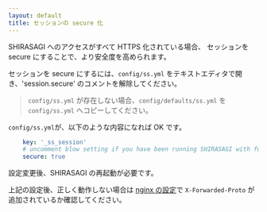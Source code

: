 ```yaml
---
layout: default
title: セッションの secure 化
---
```


SHIRASAGI へのアクセスがすべて HTTPS 化されている場合、
セッションを secure にすることで、より安全度を高められます。

セッションを secure にするには、`config/ss.yml` をテキストエディタで開き、'session.secure' のコメントを解除してください。

> `config/ss.yml` が存在しない場合、`config/defaults/ss.yml` を `config/ss.yml` へコピーしてください。

`config/ss.yml`が、以下のような内容になれば OK です。

~~~yaml
    key: '_ss_session'
    # uncomment blow setting if you have been running SHIRASAGI with full https
    secure: true
~~~

設定変更後、SHIRASAGI の再起動が必要です。

上記の設定後、正しく動作しない場合は [nginx の設定](/installation/nginx.html)で `X-Forwarded-Proto` が追加されているか確認してください。
